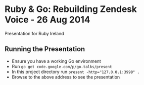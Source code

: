 # Ruby & Go: Rebuilding Zendesk Voice - 26 Aug 2014

Presentation for Ruby Ireland

## Running the Presentation

* Ensure you have a working Go environment
* Run `go get code.google.com/p/go.talks/present`
* In this project directory run `present -http="127.0.0.1:3998" .`
* Browse to the above address to see the presentation

